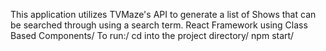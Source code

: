 This application utilizes TVMaze's API to generate a list of Shows that can be searched through using a search term. React Framework using Class Based Components/
To run:/
cd into the project directory/
npm start/
